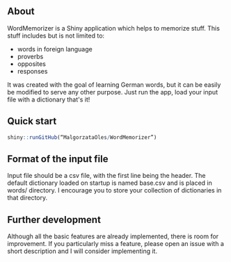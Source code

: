 ## About

WordMemorizer is a Shiny application which helps to memorize stuff. This stuff includes but is not limited to:

* words in foreign language
* proverbs
* opposites
* responses

It was created with the goal of learning German words, but it can be easily be modified to serve any other purpose. Just run the app, load your input file with a dictionary that's it!

## Quick start

```r
shiny::runGitHub(“MalgorzataOles/WordMemorizer”)
```

## Format of the input file

Input file should be a csv file, with the first line being the header. The default dictionary loaded on startup is named base.csv and is placed in words/ directory. I encourage you to store your collection of dictionaries in that directory.

## Further development

Although all the basic features are already implemented, there is room for improvement. If you particularly miss a feature, please open an issue with a short description and I will consider implementing it.
